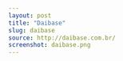 ```yaml
---
layout: post
title: "Daibase"
slug: daibase
source: http://daibase.com.br/
screenshot: daibase.png
---
```

